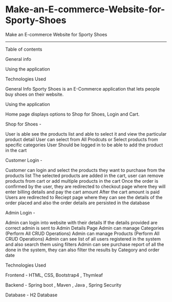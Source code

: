 # Make-an-E-commerce-Website-for-Sporty-Shoes
Make an E-commerce Website for Sporty Shoes
_____________________________________________

Table of contents

General info

Using the application

Technologies Used

General Info
Sporty Shoes is an E-Commerce application that lets people buy shoes on their website.

Using the application

Home page displays options to Shop for Shoes, Login and Cart.

Shop for Shoes -

User is able see the products list and able to select it and view the particular product detail
User can select from All Prodcuts or Select products from specific categories
User Should be logged in to be able to add the product in the cart

Customer Login -

Customer can login and select the products they want to purchase from the products list
The selected products are added in the cart, user can remove products from cart or add multiple products in the cart
Once the order is confirmed by the user, they are redirected to checkout page where they will enter billing details and pay the cart amount
After the cart amount is paid Users are redirected to Reciept page where they can see the details of the order placed and also the order details are persisted in the database

Admin Login -

Admin can login into website with their details
If the details provided are correct admin is sent to Admin Details Page
Admin can manage Categories (Perform All CRUD Operations)
Admin can manage Products (Perform All CRUD Operations)
Admin can see list of all users registered in the system and also search them using filters
Admin can see purchase report of all the done in the system, they can also filter the results by Category and order date

Technologies Used

Frontend - HTML, CSS, Bootstrap4 , Thymleaf

Backend - Spring boot , Maven , Java , Spring Security

Database - H2 Database
